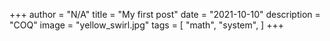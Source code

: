 +++
author = "N/A"
title = "My first post"
date = "2021-10-10"
description = "COQ"
image = "yellow_swirl.jpg"
tags = [
    "math",
    "system",
]
+++





